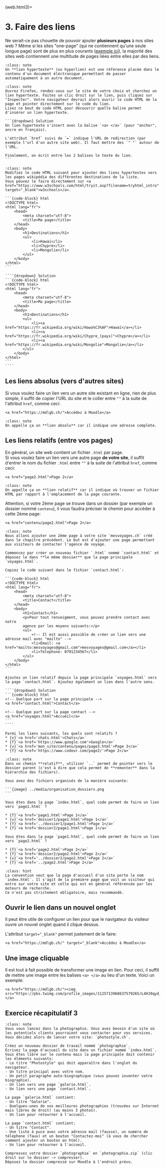 (web.html3)=

# 3. Faire des liens

Ne serait-ce pas chouette de pouvoir ajouter **plusieurs pages** à nos sites web ? Même si les sites "one-page" (qui ne contiennent qu'une seule longue page) sont de plus en plus courants ([exemple ici](https://mort-modern.losttype.com/)), la majorité des sites web contiennent une multitude de pages liées entre elles par des liens.

```{admonition} A retenir
:class: note
Un **lien hypertexte** (ou hyperlien) est une référence placée dans le contenu d'un document éléctronique permettant de passer automatiquement à un autre document.
```

````{admonition} Exercice 1
:class: note
Ouvrez Firefox, rendez-vous sur le site de votre choix et cherchez un lien hypertexte. Faites un clic droit sur le lien, puis cliquez sur "Inspecter". Votre navigateur devrait alors ouvrir le code HTML de la page et pointer directement sur le code du lien.
Lisez ce bout de code HTML pour découvrir quelle balise permet d'insérer un lien hypertexte.

```{dropdown} Solution
Un lien hypertexte s'insert avec la balise `<a> </a>` (pour "anchor", ancre en français).

L'attribut `href` suivi de `=` indique l'URL de redirection (par exemple l'url d'un autre site web). Il faut mettre des `" "` autour de l'URL.

Finalement, on écrit entre les 2 balises le texte du lien.
```
````

`````{admonition} Exercice 2
:class: note
Modifiez le code HTML suivant pour ajouter des liens hypertextes vers les pages wikipédia des différentes destinations de la liste.  
Vous pouvez le faire directement sur <a href="https://www.w3schools.com/html/tryit.asp?filename=tryhtml_intro" target="_blank">w3schools</a>.

```{code-block} html
<!DOCTYPE html>
<html lang="fr">
    <head>
        <meta charset="utf-8">
        <title>Ma page</title>
    </head>
    <body>
        <h1>Destinations</h1>
        <ul>
            <li>Hawaï</li>
            <li>Chypre</li>
            <li>Mongolie</li>
        </ul>
    </body>
</html>
```

````{dropdown} Solution
```{code-block} html
<!DOCTYPE html>
<html lang="fr">
    <head>
        <meta charset="utf-8">
        <title>Ma page</title>
    </head>
    <body>
        <h1>Destinations</h1>
        <ul>
            <li><a href="https://fr.wikipedia.org/wiki/Hawa%C3%AF">Hawaï</a></li>
            <li><a href="https://fr.wikipedia.org/wiki/Chypre_(pays)">Chypre</a></li>
            <li><a href="https://fr.wikipedia.org/wiki/Mongolie">Mongolie</a></li>
        </ul>
    </body>
</html>
```
````
`````

## Les liens absolus (vers d'autres sites)

Si vous voulez faire un lien vers un autre site existant en ligne, rien de plus simple, il suffit de copier l'URL du site et le coller entre `""` à la suite de l'attribut `href`, comme ceci:

```{code-block} html
<a href="https://mdlgb.ch/">Accédez à Moodle</a>
```

```{admonition} A retenir
:class: note
On appelle ça un **lien absolu** car il indique une adresse complète.
```

## Les liens relatifs (entre vos pages)

En général, un site web contient un fichier `.html` par page.  
Si vous voulez faire un lien vers une autre page **de votre site**, il suffit d'entrer le nom du fichier `.html` entre `""` à la suite de l'attribut `href`, comme ceci:

```{code-block} html
<a href="page2.html">Page 2</a>
```

```{admonition} A retenir
:class: note
On appelle ça un **lien relatif** car il indique où trouver un fichier HTML par rapport à l'emplacement de la page courante.
```

Attention, si votre 2ème page se trouve dans un dossier (par exemple un dossier nommé `contenu`), il vous faudra préciser le chemin pour accéder à cette 2ème page:

```{code-block} html
<a href="contenu/page2.html">Page 2</a>
```

`````{admonition} Exercice 3
:class: note
Nous allons ajouter une 2ème page à votre site `mesvoyages.ch` créé dans le chapitre précédent. Le but est d'ajouter une page permettant aux visiteurs de contacter l'agence de voyage.

Commencez par créer un nouveau fichier `.html` nommé `contact.html` et déposez le dans **le même dossier** que la page principale `voyages.html`.

Copiez le code suivant dans le fichier `contact.html`:

```{code-block} html
<!DOCTYPE html>
<html lang="fr">
    <head>
        <meta charset="utf-8">
        <title>Contact</title>
    </head>
    <body>
        <h1>Contact</h1>
        <p>Pour tout renseigment, vous pouvez prendre contact avec notre 
        agence par les moyens suivants:</p>
        <ul>
            <!-- Il est aussi possible de créer un lien vers une adresse mail avec "mailto" -->
            <li>Email: <a href="mailto:mesvoyages@gmail.com">mesvoyages@gmail.com</a></li>
            <li>Telephone: 0791234567</li>
        </ul>
    </body>
</html>
```

Ajoutez un lien relatif depuis la page principale `voyages.html` vers la page `contact.html`. Ajoutez également un lien dans l'autre sens.

````{dropdown} Solution
```{code-block} html
<!-- Quelque part sur la page principale -->
<a href="contact.html">Contact</a>

<!-- Quelque part sur la page contact -->
<a href="voyages.html">Accueil</a>
```
````
`````

```{question} Absolu ou relatif ?
Parmi les liens suivants, les quels sont relatifs ?
* {v}`<a href='chats.html'>Chats</a>`
* {f}`<a href='https://www.google.com'>Google</a>`
* {v}`<a href='mon_site/contenu/pages/page3.html'>Page 3</a>`
* {f}`<a href='https://www.codeur.com/page2/'>Page 2</a>`
```

```{admonition} Remonter dans les dossiers parents
:class: note
Dans un chemin **relatif**, utiliser `..` permet de pointer vers le dossier parent (c'est à dire que cela permet de **remonter** dans la hiérarchie des fichiers).
```

````{question} Chemin relatif
Vous avez des fichiers organisés de la manière suivante:

```{image} ../media/organisation_dossiers.png
```

Vous êtes dans la page `index.html`, quel code permet de faire un lien vers `page1.html` ?

* {f}`<a href='page1.html'>Page 1</a>`
* {v}`<a href='dossier1/page1.html'>Page 1</a>`
* {f}`<a href='../dossier1/page1.html'>Page 1</a>`
* {f}`<a href='dossier2/page1.html'>Page 1</a>`

Vous êtes dans la page `page1.html`, quel code permet de faire un lien vers `page2.html` ?

* {f}`<a href='page2.html'>Page 2</a>`
* {f}`<a href='dossier2/page2.html'>Page 2</a>`
* {v}`<a href='../dossier2/page2.html'>Page 2</a>`
* {f}`<a href='../page2.html'>Page 2</a>`
````

```{admonition} Info
:class: hint
La convention veut que la page d'accueil d'un site porte le nom `index.html`. Il s'agit de la première page que voit un visiteur qui entre sur votre site et celle qui est en général référencée par les moteurs de recherche.   
Ce n'est pas strictement obligatoire, mais recommandé.
```

## Ouvrir le lien dans un nouvel onglet

Il peut être utile de configurer un lien pour que le navigateur du visiteur ouvre un nouvel onglet quand il clique dessus.

L'attribut `target="_blank"` permet justement de le faire:

```{code-block} html
<a href="https://mdlgb.ch/" target="_blank">Accédez à Moodle</a>
```

## Une image cliquable

Il est tout à fait possible de transformer une image en lien. Pour ceci, il suffit de mettre une image entre les balises `<a> </a>` au lieu d'un texte.
Voici un exemple:

```{code-block} html
<a href="https://mdlgb.ch/"><img src="https://pbs.twimg.com/profile_images/1125713968637579265/L4HJ0qyd_400x400.png"></a>
```

## Exercice récapitulatif 3

```{admonition} Exercice récapitulatif 3
:class: note
Vous vous lancez dans la photographie. Vous avez besoin d'un site où les potentiels clients pourraient vous contacter pour vos services.  
Vous décidez alors de lancer votre site: `photostyle.ch`.

Créez un nouveau dossier de travail nommé `photographie`.  
Ecrivez la page d'accueil du site dans un fichier nommé `index.html`.  
Vous êtes libre sur le contenu mais la page principale doit contenir les éléments suivants:
- Le titre "Photostyle" qui doit apparaître dans l'onglet du navigateur.
- Un titre principal avec votre nom.
- Un petit paragraphe auto-biographique (vous pouvez inventer votre biographie).
- Un lien vers une page `galerie.html`.
- Un lien vers une page `contact.html`.

La page `galerie.html` contient:
- Un titre "Galerie".
- Quelques-unes de vos meilleures photographies (trouvées sur Internet mais libres de droit) (au moins 3 photos).
- Un lien pour retourner à l'accueil.

La page `contact.html` contient:
- Un titre "Contact".
- Une liste à puce avec votre adresse mail (fausse), un numéro de téléphone (faux) et un bouton "Contactez-moi" (à vous de chercher comment ajouter un bouton en html).
- Un lien pour retourner à l'accueil.

Compressez votre dossier `photographie` en `photographie.zip` (clic droit sur le dossier -> compresser).  
Déposez le dossier compressé sur Moodle à l'endroit prévu.
```
